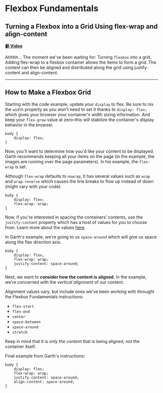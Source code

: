 # Flexbox Fundamentals

## Turning a Flexbox into a Grid Using flex-wrap and align-content

**[📹 Video](https://egghead.io/lessons/flexbox-turning-a-flexbox-into-a-grid-using-flex-wrap-and-align-content)**

Ahhhh... The moment we've been waiting for: Turning `flexbox` into a grid. Adding flex-wrap to a flexbox container allows the items to form a grid. The content can then be aligned and distributed along the grid using justify-content and align-content.

---

## How to Make a Flexbox Grid

Starting with the code example, update your `display` to flex. Be sure to nix the `width` property as you won't need to set it thanks to `display: flex;` which gives your browser your container's width sizing information. And keep your `flex-grow` value at zero–this will stabilize the container's display behavior in the browser.

```
body {
    display: flex;
}
```

Now, you'll want to determine how you'd like your content to be displayed. Garth recommends keeping all your items on the page (in the example, the images are running over the page parameters). In his example, the `flex-wrap` is set.

Although `flex-wrap` defaults to `nowrap`, it has several values such as `wrap` and `wrap-reverse` which causes the line breaks to flow up instead of down (might vary with your code).

```
body {
    display: flex;
    flex-wrap: wrap;
}

```

Now, if you're interested in spacing the containers' contents, use the `justify-content` property which has a host of values for you to choose from. Learn more about the values [here](https://www.w3schools.com/csSref/css3_pr_justify-content.asp).

In Garth's example, we're going to us `space-around` which will give us space along the flex direction axis.

````
body {
    display: flex;
    flex-wrap: wrap;
    justify-content: space-around;
}
````

Next, we want to **consider how the content is aligned**. In the example, we're concerned with the *vertical alignment* of our content.

Alignment values vary, but include ones we've been working with throught the Flexbox Fundamentals instructions:

- `flex-start`
- `flex-end`
- `center`
- `space-between`
- `space-around`
- `stretch`

Keep in mind that it is *only the content* that is being aligned, not the container itself.

Final example from Garth's instructions:

````
body {
    display: flex;
    flex-wrap: wrap;
    justify-content: space-around;
    align-content: space-around;
}
````